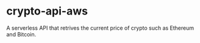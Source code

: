 # crypto-api-aws
 A serverless API that retrives the current price of crypto such as Ethereum and Bitcoin.
